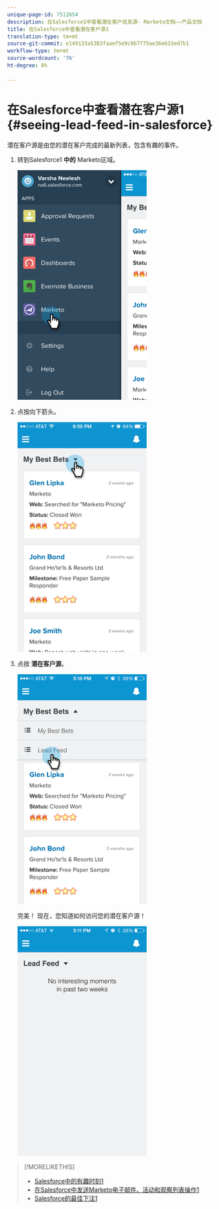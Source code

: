 ```yaml
---
unique-page-id: 7512654
description: 在Salesforce1中查看潜在客户信息源- Marketo文档——产品文档
title: 在Salesforce中查看潜在客户源1
translation-type: tm+mt
source-git-commit: e149133a5383faaef5e9c9b7775ae36e633ed7b1
workflow-type: tm+mt
source-wordcount: '76'
ht-degree: 0%

---
```



# 在Salesforce中查看潜在客户源1 {#seeing-lead-feed-in-salesforce}

潜在客户源是由您的潜在客户完成的最新列表，包含有趣的事件。

1. 转到Salesforce1 **中的** Marketo区域。

   ![](assets/image2015-4-20-15-3a14-3a15.png)

1. 点按向下箭头。

   ![](assets/image2015-4-23-17-3a7-3a16.png)

1. 点按 **潜在客户源**。

   ![](assets/image2015-4-23-17-3a19-3a16.png)

   完美！ 现在，您知道如何访问您的潜在客户源！

   ![](assets/image2015-4-23-17-3a20-3a12.png)

>[!MORELIKETHIS]
>
>* [Salesforce中的有趣时刻1](interesting-moments-in-salesforce1.md)
>* [在Salesforce中发送Marketo电子邮件、活动和观察列表操作1](send-marketo-email-and-campaign-and-watchlist-actions-in-salesforce1.md)
>* [Salesforce的最佳下注1](best-bets-in-salesforce1.md)

>



